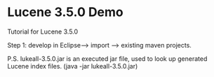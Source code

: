 # Lucene 3.5.0 Demo

Tutorial for Lucene 3.5.0

Step 1: develop in Eclipse--> import --> existing maven projects.

P.S. lukeall-3.5.0.jar is an executed jar file, used to look up generated Lucene index files.
(java -jar lukeall-3.5.0.jar)
